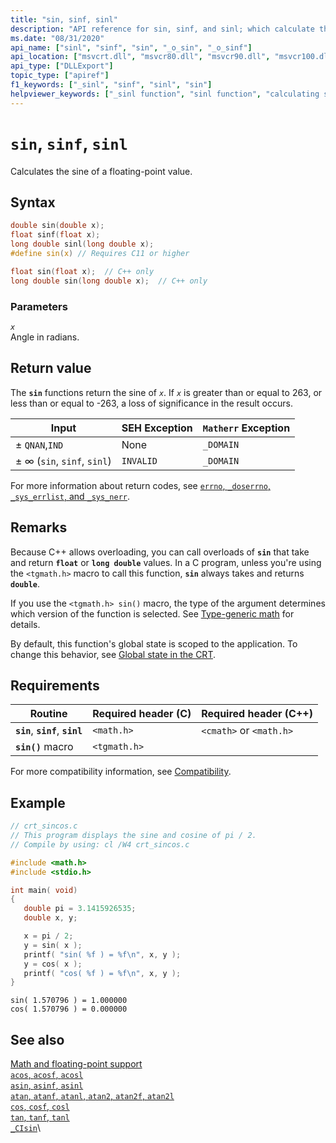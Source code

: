 ```yaml
---
title: "sin, sinf, sinl"
description: "API reference for sin, sinf, and sinl; which calculate the sine of a floating-point value."
ms.date: "08/31/2020"
api_name: ["sinl", "sinf", "sin", "_o_sin", "_o_sinf"]
api_location: ["msvcrt.dll", "msvcr80.dll", "msvcr90.dll", "msvcr100.dll", "msvcr100_clr0400.dll", "msvcr110.dll", "msvcr110_clr0400.dll", "msvcr120.dll", "msvcr120_clr0400.dll", "ucrtbase.dll", "api-ms-win-crt-math-l1-1-0.dll", "api-ms-win-crt-private-l1-1-0.dll"]
api_type: ["DLLExport"]
topic_type: ["apiref"]
f1_keywords: ["_sinl", "sinf", "sinl", "sin"]
helpviewer_keywords: ["_sinl function", "sinl function", "calculating sines", "sin function", "trigonometric functions", "sinf function"]
---
```

# `sin`, `sinf`, `sinl`

Calculates the sine of a floating-point value.

## Syntax

```C
double sin(double x);
float sinf(float x);
long double sinl(long double x);
#define sin(x) // Requires C11 or higher
```

```cpp
float sin(float x);  // C++ only
long double sin(long double x);  // C++ only
```

### Parameters

*`x`*\
Angle in radians.

## Return value

The **`sin`** functions return the sine of *`x`*. If *`x`* is greater than or equal to 263, or less than or equal to -263, a loss of significance in the result occurs.

|Input|SEH Exception|`Matherr` Exception|
|-----------|-------------------|-----------------------|
|± `QNAN`,`IND`|None|`_DOMAIN`|
|± ∞ (`sin`, `sinf`, `sinl`)|`INVALID`|`_DOMAIN`|

For more information about return codes, see [`errno`, `_doserrno`, `_sys_errlist`, and `_sys_nerr`](../errno-doserrno-sys-errlist-and-sys-nerr.md).

## Remarks

Because C++ allows overloading, you can call overloads of **`sin`** that take and return **`float`** or **`long double`** values. In a C program, unless you're using the `<tgmath.h>` macro to call this function, **`sin`** always takes and returns **`double`**.

If you use the `<tgmath.h> sin()` macro, the type of the argument determines which version of the function is selected. See [Type-generic math](../tgmath.md) for details.

By default, this function's global state is scoped to the application. To change this behavior, see [Global state in the CRT](../global-state.md).

## Requirements

|Routine|Required header (C)|Required header (C++)|
|-|-|-|
|**`sin`**, **`sinf`**, **`sinl`**|`<math.h>`|`<cmath>` or `<math.h>`|
|**`sin()`** macro | `<tgmath.h>` ||

For more compatibility information, see [Compatibility](../compatibility.md).

## Example

```C
// crt_sincos.c
// This program displays the sine and cosine of pi / 2.
// Compile by using: cl /W4 crt_sincos.c

#include <math.h>
#include <stdio.h>

int main( void)
{
   double pi = 3.1415926535;
   double x, y;

   x = pi / 2;
   y = sin( x );
   printf( "sin( %f ) = %f\n", x, y );
   y = cos( x );
   printf( "cos( %f ) = %f\n", x, y );
}
```

```Output
sin( 1.570796 ) = 1.000000
cos( 1.570796 ) = 0.000000
```

## See also

[Math and floating-point support](../floating-point-support.md)\
[`acos`, `acosf`, `acosl`](acos-acosf-acosl.md)\
[`asin`, `asinf`, `asinl`](asin-asinf-asinl.md)\
[`atan`, `atanf`, `atanl`, `atan2`, `atan2f`, `atan2l`](atan-atanf-atanl-atan2-atan2f-atan2l.md)\
[`cos`, `cosf`, `cosl`](cos-cosf-cosl.md)\
[`tan`, `tanf`, `tanl`](tan-tanf-tanl.md)\
[`_CIsin`](../cisin.md)\
